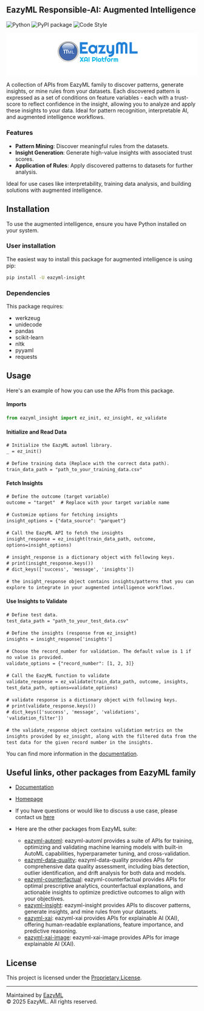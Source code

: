 ## EazyML Responsible-AI: Augmented Intelligence
![Python](https://img.shields.io/badge/python-3.8%20%7C%203.9%20%7C%203.10%20%7C%203.11%20%7C%203.12-blue)  ![PyPI package](https://img.shields.io/badge/pypi%20package-0.0.53-brightgreen) ![Code Style](https://img.shields.io/badge/code%20style-black-black)

![EazyML](https://github.com/EazyML/eazyml-docs/raw/refs/heads/master/EazyML_logo.png)

A collection of APIs from EazyML family to discover patterns, generate insights, or mine rules from your datasets. Each discovered pattern is expressed as a set of conditions on feature variables - each with a trust-score to reflect confidence in the insight, allowing you to analyze and apply these insights to your data. Ideal for pattern recognition, interpretable AI, and augmented intelligence workflows.

### Features
- **Pattern Mining**: Discover meaningful rules from the  datasets.
- **Insight Generation**: Generate high-value insights with associated trust scores.
- **Application of Rules**: Apply discovered patterns to datasets for further analysis.

Ideal for use cases like interpretability, training data analysis, and building solutions with augmented intelligence.

## Installation
To use the augmented intelligence, ensure you have Python installed on your system.
### User installation
The easiest way to install this package for augmented intelligence is using pip:
```bash
pip install -U eazyml-insight
```
### Dependencies
This package requires:
- werkzeug
- unidecode
- pandas
- scikit-learn
- nltk
- pyyaml
- requests

## Usage
Here's an example of how you can use the APIs from this package.

#### Imports
```python
from eazyml_insight import ez_init, ez_insight, ez_validate
```

#### Initialize and Read Data
```
# Initialize the EazyML automl library.
_ = ez_init()

# Define training data (Replace with the correct data path).
train_data_path = "path_to_your_training_data.csv"
```

#### Fetch Insights
```
# Define the outcome (target variable)
outcome = "target"  # Replace with your target variable name

# Customize options for fetching insights
insight_options = {"data_source": "parquet"}

# Call the EazyML API to fetch the insights
insight_response = ez_insight(train_data_path, outcome, options=insight_options)

# insight_response is a dictionary object with following keys.
# print(insight_response.keys())
# dict_keys(['success', 'message', 'insights'])

# the insight_response object contains insights/patterns that you can explore to integrate in your augmented intelligence workflows.

```

#### Use Insights to Validate
```
# Define test data.
test_data_path = "path_to_your_test_data.csv"

# Define the insights (response from ez_insight)
insights = insight_response['insights']

# Choose the record_number for validation. The default value is 1 if no value is provided.
validate_options = {"record_number": [1, 2, 3]}

# Call the EazyML function to validate
validate_response = ez_validate(train_data_path, outcome, insights, test_data_path, options=validate_options)

# validate response is a dictionary object with following keys.
# print(validate_response.keys())
# dict_keys(['success', 'message', 'validations', 'validation_filter'])

# the validate_response object contains validation metrics on the insights provided by ez_insight, along with the filtered data from the test data for the given record number in the insights.

```
You can find more information in the [documentation](https://eazyml.readthedocs.io/en/latest/packages/eazyml_insight.html).


## Useful links, other packages from EazyML family
- [Documentation](https://docs.eazyml.com)
- [Homepage](https://eazyml.com)
- If you have questions or would like to discuss a use case, please contact us [here](https://eazyml.com/trust-in-ai)
- Here are the other packages from EazyML suite:

    - [eazyml-automl](https://pypi.org/project/eazyml-automl/): eazyml-automl provides a suite of APIs for training, optimizing and validating machine learning models with built-in AutoML capabilities, hyperparameter tuning, and cross-validation.
    - [eazyml-data-quality](https://pypi.org/project/eazyml-data-quality/): eazyml-data-quality provides APIs for comprehensive data quality assessment, including bias detection, outlier identification, and drift analysis for both data and models.
    - [eazyml-counterfactual](https://pypi.org/project/eazyml-counterfactual/): eazyml-counterfactual provides APIs for optimal prescriptive analytics, counterfactual explanations, and actionable insights to optimize predictive outcomes to align with your objectives.
    - [eazyml-insight](https://pypi.org/project/eazyml-insight/): eazyml-insight provides APIs to discover patterns, generate insights, and mine rules from your datasets.
    - [eazyml-xai](https://pypi.org/project/eazyml-xai/): eazyml-xai provides APIs for explainable AI (XAI), offering human-readable explanations, feature importance, and predictive reasoning.
    - [eazyml-xai-image](https://pypi.org/project/eazyml-xai-image/): eazyml-xai-image provides APIs for image explainable AI (XAI).

## License
This project is licensed under the [Proprietary License](https://github.com/EazyML/eazyml-docs/blob/master/LICENSE).

---

Maintained by [EazyML](https://eazyml.com)  
© 2025 EazyML. All rights reserved.
